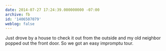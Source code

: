 ```yaml
---
date: 2014-07-27 17:24:39.000000000 -07:00
archive: fb
id: '1406507079'
weblog: false
---
```


Just drove by a house to check it out from the outside and my old neighbor popped out the front door. So we got an easy impromptu tour.
